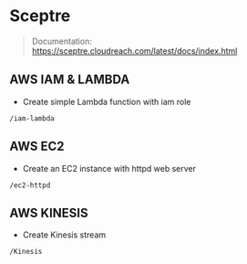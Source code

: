 # Sceptre

> Documentation: https://sceptre.cloudreach.com/latest/docs/index.html

## AWS IAM & LAMBDA
- Create simple Lambda function with iam role
```
/iam-lambda
```

## AWS EC2
- Create an EC2 instance with httpd web server
```
/ec2-httpd
```

## AWS KINESIS
- Create Kinesis stream
```
/Kinesis
```
